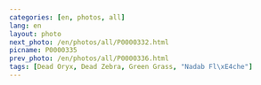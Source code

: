 ```yaml
---
categories: [en, photos, all]
lang: en
layout: photo
next_photo: /en/photos/all/P0000332.html
picname: P0000335
prev_photo: /en/photos/all/P0000336.html
tags: [Dead Oryx, Dead Zebra, Green Grass, "Nadab Fl\xE4che"]
---
```


